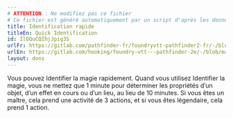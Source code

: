```yaml
---
# ATTENTION : Ne modifiez pas ce fichier
# Ce fichier est généré automatiquement par un script d'après les données du module Foundry VTT officiel et de sa traduction
title: Identification rapide
titleEn: Quick Identification
id: IlOQuCQIhjJpig3S
urlFr: https://gitlab.com/pathfinder-fr/foundryvtt-pathfinder2-fr/-/blob/master/data/feats/IlOQuCQIhjJpig3S.htm
urlEn: https://gitlab.com/hooking/foundry-vtt---pathfinder-2e/-/blob/master/packs/data/feats.db/quick-identification.json
layout: dons
---
```

Vous pouvez Identifier la magie rapidement. Quand vous utilisez Identifier la magie, vous ne mettez que 1 minute pour déterminer les propriétés d’un objet, d’un effet en cours ou d’un lieu, au lieu de 10 minutes. Si vous êtes un maître, cela prend une activité de 3 actions, et si vous êtes légendaire, cela prend 1 action.
